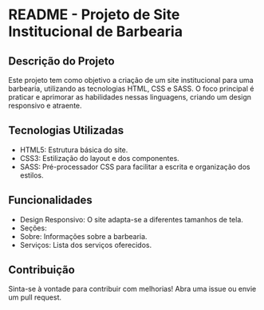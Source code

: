 # README - Projeto de Site Institucional de Barbearia
## Descrição do Projeto
Este projeto tem como objetivo a criação de um site institucional para uma barbearia, utilizando as tecnologias HTML, CSS e SASS. O foco principal é praticar e aprimorar as habilidades nessas linguagens, criando um design responsivo e atraente.

## Tecnologias Utilizadas
* HTML5: Estrutura básica do site.
* CSS3: Estilização do layout e dos componentes.
* SASS: Pré-processador CSS para facilitar a escrita e organização dos estilos.
## Funcionalidades
* Design Responsivo: O site adapta-se a diferentes tamanhos de tela.
* Seções:
* Sobre: Informações sobre a barbearia.
* Serviços: Lista dos serviços oferecidos.
## Contribuição
Sinta-se à vontade para contribuir com melhorias! Abra uma issue ou envie um pull request.